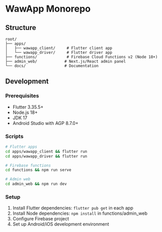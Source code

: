 # WawApp Monorepo

## Structure
```
root/
├── apps/
│   ├── wawapp_client/     # Flutter client app
│   └── wawapp_driver/     # Flutter driver app
├── functions/             # Firebase Cloud Functions v2 (Node 18+)
├── admin_web/            # Next.js/React admin panel
└── docs/                 # Documentation
```

## Development

### Prerequisites
- Flutter 3.35.5+
- Node.js 18+
- JDK 17
- Android Studio with AGP 8.7.0+

### Scripts
```bash
# Flutter apps
cd apps/wawapp_client && flutter run
cd apps/wawapp_driver && flutter run

# Firebase functions
cd functions && npm run serve

# Admin web
cd admin_web && npm run dev
```

### Setup
1. Install Flutter dependencies: `flutter pub get` in each app
2. Install Node dependencies: `npm install` in functions/admin_web
3. Configure Firebase project
4. Set up Android/iOS development environment